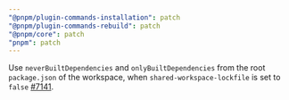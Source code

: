 ```yaml
---
"@pnpm/plugin-commands-installation": patch
"@pnpm/plugin-commands-rebuild": patch
"@pnpm/core": patch
"pnpm": patch
---
```


Use `neverBuiltDependencies` and `onlyBuiltDependencies` from the root `package.json` of the workspace, when `shared-workspace-lockfile` is set to `false` [#7141](https://github.com/pnpm/pnpm/pull/7141).
